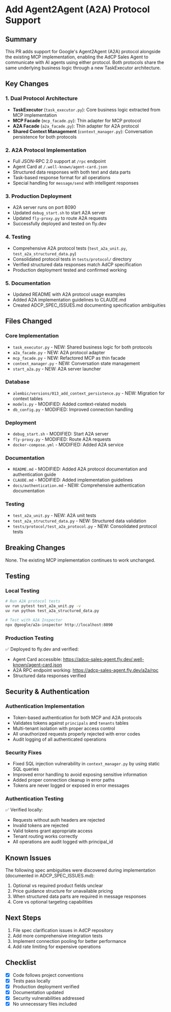 # Add Agent2Agent (A2A) Protocol Support

## Summary

This PR adds support for Google's Agent2Agent (A2A) protocol alongside the existing MCP implementation, enabling the AdCP Sales Agent to communicate with AI agents using either protocol. Both protocols share the same underlying business logic through a new TaskExecutor architecture.

## Key Changes

### 1. Dual Protocol Architecture
- **TaskExecutor** (`task_executor.py`): Core business logic extracted from MCP implementation
- **MCP Facade** (`mcp_facade.py`): Thin adapter for MCP protocol  
- **A2A Facade** (`a2a_facade.py`): Thin adapter for A2A protocol
- **Shared Context Management** (`context_manager.py`): Conversation persistence for both protocols

### 2. A2A Protocol Implementation
- Full JSON-RPC 2.0 support at `/rpc` endpoint
- Agent Card at `/.well-known/agent-card.json`
- Structured data responses with both text and data parts
- Task-based response format for all operations
- Special handling for `message/send` with intelligent responses

### 3. Production Deployment
- A2A server runs on port 8090
- Updated `debug_start.sh` to start A2A server
- Updated `fly-proxy.py` to route A2A requests 
- Successfully deployed and tested on fly.dev

### 4. Testing
- Comprehensive A2A protocol tests (`test_a2a_unit.py`, `test_a2a_structured_data.py`)
- Consolidated protocol tests in `tests/protocol/` directory
- Verified structured data responses match AdCP specification
- Production deployment tested and confirmed working

### 5. Documentation
- Updated README with A2A protocol usage examples
- Added A2A implementation guidelines to CLAUDE.md
- Created ADCP_SPEC_ISSUES.md documenting specification ambiguities

## Files Changed

### Core Implementation
- `task_executor.py` - NEW: Shared business logic for both protocols
- `a2a_facade.py` - NEW: A2A protocol adapter
- `mcp_facade.py` - NEW: Refactored MCP as thin facade
- `context_manager.py` - NEW: Conversation state management
- `start_a2a.py` - NEW: A2A server launcher

### Database
- `alembic/versions/013_add_context_persistence.py` - NEW: Migration for context tables
- `models.py` - MODIFIED: Added context-related models
- `db_config.py` - MODIFIED: Improved connection handling

### Deployment
- `debug_start.sh` - MODIFIED: Start A2A server
- `fly-proxy.py` - MODIFIED: Route A2A requests
- `docker-compose.yml` - MODIFIED: Added A2A service

### Documentation
- `README.md` - MODIFIED: Added A2A protocol documentation and authentication guide
- `CLAUDE.md` - MODIFIED: Added implementation guidelines
- `docs/authentication.md` - NEW: Comprehensive authentication documentation

### Testing
- `test_a2a_unit.py` - NEW: A2A unit tests
- `test_a2a_structured_data.py` - NEW: Structured data validation
- `tests/protocol/test_a2a_protocol.py` - NEW: Consolidated protocol tests

## Breaking Changes

None. The existing MCP implementation continues to work unchanged.

## Testing

### Local Testing
```bash
# Run A2A protocol tests
uv run pytest test_a2a_unit.py -v
uv run python test_a2a_structured_data.py

# Test with A2A Inspector
npx @google/a2a-inspector http://localhost:8090
```

### Production Testing
✅ Deployed to fly.dev and verified:
- Agent Card accessible: https://adcp-sales-agent.fly.dev/.well-known/agent-card.json
- A2A RPC endpoint working: https://adcp-sales-agent.fly.dev/a2a/rpc
- Structured data responses verified

## Security & Authentication

### Authentication Implementation
- Token-based authentication for both MCP and A2A protocols
- Validates tokens against `principals` and `tenants` tables
- Multi-tenant isolation with proper access control
- All unauthorized requests properly rejected with error codes
- Audit logging of all authenticated operations

### Security Fixes
- Fixed SQL injection vulnerability in `context_manager.py` by using static SQL queries
- Improved error handling to avoid exposing sensitive information
- Added proper connection cleanup in error paths
- Tokens are never logged or exposed in error messages

### Authentication Testing
✅ Verified locally:
- Requests without auth headers are rejected
- Invalid tokens are rejected  
- Valid tokens grant appropriate access
- Tenant routing works correctly
- All operations are audit logged with principal_id

## Known Issues

The following spec ambiguities were discovered during implementation (documented in ADCP_SPEC_ISSUES.md):
1. Optional vs required product fields unclear
2. Price guidance structure for unavailable pricing
3. When structured data parts are required in message responses
4. Core vs optional targeting capabilities

## Next Steps

1. File spec clarification issues in AdCP repository
2. Add more comprehensive integration tests
3. Implement connection pooling for better performance
4. Add rate limiting for expensive operations

## Checklist

- [x] Code follows project conventions
- [x] Tests pass locally
- [x] Production deployment verified
- [x] Documentation updated
- [x] Security vulnerabilities addressed
- [x] No unnecessary files included